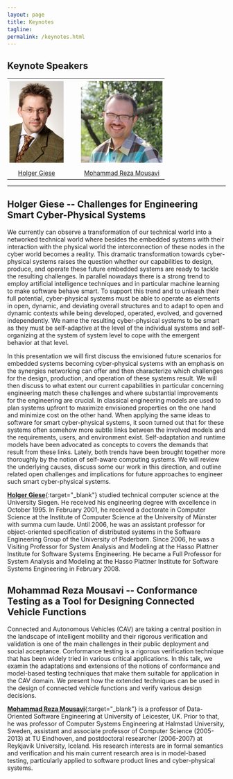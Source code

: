 ```yaml
---
layout: page
title: Keynotes
tagline:
permalink: /keynotes.html
---
```


## Keynote Speakers

<table style="border:none; border-collapse:collapse; text-align:center;">
  <tr style=" border: none;">
    <td style=" border: none; padding:5px;">
      <img style="height:188px;" src="assets/img/HolgerGiese.jpeg"/>
    </td>
    <td style=" border: none; padding:15px;"></td>
    <td style=" border: none; padding:5px;">
      <img style="width:188px;" src="assets/img/MohammadRezaMousavi.jpeg"/>
    </td>
  </tr>
  <tr>
    <td style=" border: none; padding:5px;">
      <a href="#holger-giese--challenges-for-engineering-smart-cyber-physical-systems">Holger Giese</a>
    </td>
    <td style=" border: none; padding:15px;"></td>
    <td style=" border: none; padding:5px;">
      <a href="#mohammad-reza-mousavi--conformance-testing-as-a-tool-for-designing-connected-vehicle-functions">Mohammad Reza Mousavi</a>
    </td>
  </tr>
</table>

<hr>

## Holger Giese -- Challenges for Engineering Smart Cyber-Physical Systems

We currently can observe a transformation of our technical world into a networked technical world where besides the embedded systems with their interaction with the physical world the interconnection of these nodes in the cyber world becomes a reality. This dramatic transformation towards cyber-physical systems raises the question whether our capabilities to design, produce, and operate these future embedded systems are ready to tackle the resulting challenges. In parallel nowadays there is a strong trend to employ artificial intelligence techniques and in particular machine learning to make software behave smart. To support this trend and to unleash their full potential, cyber-physical systems must be able to operate as elements in open, dynamic, and deviating overall structures and to adapt to open and dynamic contexts while being developed, operated, evolved, and governed independently. We name the resulting cyber-physical systems to be smart as they must be self-adaptive at the level of the individual systems and self-organizing at the system of system level to cope with the emergent behavior at that level.

In this presentation we will first discuss the envisioned future scenarios for embedded systems becoming cyber-physical systems with an emphasis on the synergies networking can offer and then characterize which challenges for the design, production, and operation of these systems result. We will then discuss to what extent our current capabilities in particular concerning engineering match these challenges and where substantial improvements for the engineering are crucial. In classical engineering models are used to plan systems upfront to maximize envisioned properties on the one hand and minimize cost on the other hand. When applying the same ideas to software for smart cyber-physical systems, it soon turned out that for these systems often somehow more subtle links between the involved models and the requirements, users, and environment exist.  Self-adaptation and runtime models have been advocated as concepts to covers the demands that result from these links. Lately, both trends have been brought together more thoroughly by the notion of self-aware computing systems. We will review the underlying causes, discuss some our work in this direction, and outline related open challenges and implications for future approaches to engineer such smart cyber-physical systems.

[__Holger Giese__](https://hpi.de/en/giese/staff/prof-dr-holger-giese.html){:target="_blank"} studied technical computer science at the University Siegen. He received his engineering degree with excellence in October 1995. In February 2001, he received a doctorate in Computer Science at the Institute of Computer Science at the University of Münster with summa cum laude. Until 2006, he was an assistant professor for object-oriented specification of distributed systems in the Software Engineering Group of the University of Paderborn. Since 2006, he was a Visiting Professor for System Analysis and Modeling at the Hasso Plattner Institute for Software Systems Engineering. He became a Full Professor for System Analysis and Modeling at the Hasso Plattner Institute for Software Systems Engineering in February 2008.

## Mohammad Reza Mousavi -- Conformance Testing as a Tool for Designing Connected Vehicle Functions

Connected and Autonomous Vehicles (CAV) are taking a central position in the landscape of intelligent mobility and their rigorous verification and validation is one of the main challenges in their public deployment and social acceptance. Conformance testing is a rigorous verification technique that has been widely tried in various critical applications. In this talk, we examin the adaptations and extensions of the notions of conformance and model-based testing techniques that make them suitable for application in the CAV domain. We present how the extended techniques can be used in the design of connected vehicle functions and verify various design decisions.

[__Mohammad Reza Mousavi__](https://www2.le.ac.uk/departments/informatics/people/mohammad-mousavi){:target="_blank"} is a professor of Data-Oriented Software Engineering at University of Leicester, UK. Prior to that, he was professor of Computer Systems Engineering at Halmstad University, Sweden, assistant and associate professor of Computer Science (2005-2013) at TU Eindhoven, and postdoctoral researcher (2006-2007) at Reykjavik University, Iceland. His research interests are in formal semantics and verification and his main current research area is in model-based testing, particularly applied to software product lines and cyber-physical systems.
